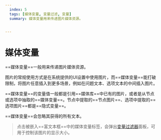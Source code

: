 ```yaml
---
  index: 5
  tags: [媒体变量, 变量过滤, 变量]
  summary: 媒体变量用来传递图片媒体资源。


---
```







# 媒体变量

==媒体变量==一般用来传递图片媒体资源。

图片的常规使用方式是在系统提供的UI设置中使用图片，而==媒体变量==能打破限制，将图片任意插入到更多场景，例如在问题文本、选项文本的中间插入图片。

==媒体变量==的变量值一般都是引用==媒体库==中已有的图片，或者是从节点或选项中抽取的==媒体变量==。节点中提取的==节点图片==、选项中提取的==选项图片==都是==隐式变量==。

==媒体变量==会忽略其获得的所有文本。

> 点击被嵌入==富文本框==中的媒体变量标签，会弹出[变量过滤器](./11variableFilter.md#媒体尺寸)面板，可用于控制该图片的显示大小。

